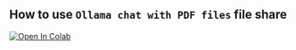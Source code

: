 How to use `Ollama chat with PDF files` file share
----------------------------
[![Open In Colab](https://colab.research.google.com/assets/colab-badge.svg)](https://colab.research.google.com/github/epg900/ollama/blob/main/ollama.ipynb)

